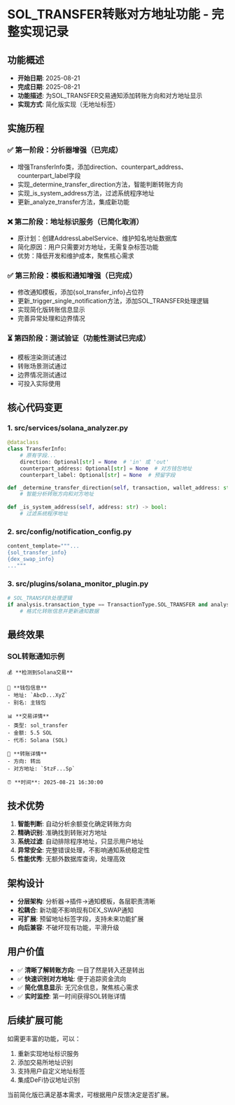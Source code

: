 # SOL_TRANSFER转账对方地址功能 - 完整实现记录

## 功能概述
- **开始日期**: 2025-08-21
- **完成日期**: 2025-08-21
- **功能描述**: 为SOL_TRANSFER交易通知添加转账方向和对方地址显示
- **实现方式**: 简化版实现（无地址标签）

## 实施历程

### ✅ 第一阶段：分析器增强（已完成）
- 增强TransferInfo类，添加direction、counterpart_address、counterpart_label字段
- 实现_determine_transfer_direction方法，智能判断转账方向
- 实现_is_system_address方法，过滤系统程序地址
- 更新_analyze_transfer方法，集成新功能

### ❌ 第二阶段：地址标识服务（已简化取消）
- 原计划：创建AddressLabelService、维护知名地址数据库
- 简化原因：用户只需要对方地址，无需复杂标签功能
- 优势：降低开发和维护成本，聚焦核心需求

### ✅ 第三阶段：模板和通知增强（已完成）
- 修改通知模板，添加{sol_transfer_info}占位符
- 更新_trigger_single_notification方法，添加SOL_TRANSFER处理逻辑
- 实现简化版转账信息显示
- 完善异常处理和边界情况

### ⏳ 第四阶段：测试验证（功能性测试已完成）
- 模板渲染测试通过
- 转账场景测试通过
- 边界情况测试通过
- 可投入实际使用

## 核心代码变更

### 1. src/services/solana_analyzer.py
```python
@dataclass
class TransferInfo:
    # 原有字段...
    direction: Optional[str] = None  # 'in' 或 'out'
    counterpart_address: Optional[str] = None  # 对方钱包地址
    counterpart_label: Optional[str] = None  # 预留字段

def _determine_transfer_direction(self, transaction, wallet_address: str) -> Tuple[Optional[str], Optional[str]]:
    # 智能分析转账方向和对方地址
    
def _is_system_address(self, address: str) -> bool:
    # 过滤系统程序地址
```

### 2. src/config/notification_config.py
```python
content_template="""...
{sol_transfer_info}
{dex_swap_info}
..."""
```

### 3. src/plugins/solana_monitor_plugin.py
```python
# SOL_TRANSFER处理逻辑
if analysis.transaction_type == TransactionType.SOL_TRANSFER and analysis.transfer_info:
    # 格式化转账信息并更新通知数据
```

## 最终效果

### SOL转账通知示例
```
💰 **检测到Solana交易**

👛 **钱包信息**
- 地址: `AbcD...XyZ`
- 别名: 主钱包

📊 **交易详情** 
- 类型: sol_transfer
- 金额: 5.5 SOL
- 代币: Solana (SOL)

💸 **转账详情**
- 方向: 转出
- 对方地址: `5tzF...Sp`

⏰ **时间**: 2025-08-21 16:30:00
```

## 技术优势
1. **智能判断**: 自动分析余额变化确定转账方向
2. **精确识别**: 准确找到转账对方地址
3. **系统过滤**: 自动排除程序地址，只显示用户地址
4. **异常安全**: 完整错误处理，不影响通知系统稳定性
5. **性能优秀**: 无额外数据库查询，处理高效

## 架构设计
- **分层架构**: 分析器→插件→通知模板，各层职责清晰
- **松耦合**: 新功能不影响现有DEX_SWAP通知
- **可扩展**: 预留地址标签字段，支持未来功能扩展
- **向后兼容**: 不破坏现有功能，平滑升级

## 用户价值
- ✅ **清晰了解转账方向**: 一目了然是转入还是转出
- ✅ **快速识别对方地址**: 便于追踪资金流向
- ✅ **简化信息显示**: 无冗余信息，聚焦核心需求
- ✅ **实时监控**: 第一时间获得SOL转账详情

## 后续扩展可能
如需更丰富的功能，可以：
1. 重新实现地址标识服务
2. 添加交易所地址识别
3. 支持用户自定义地址标签
4. 集成DeFi协议地址识别

当前简化版已满足基本需求，可根据用户反馈决定是否扩展。